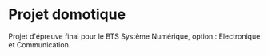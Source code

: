 ﻿# Projet domotique
 
Projet d'épreuve final pour le BTS Système Numérique, option : Electronique et Communication.
